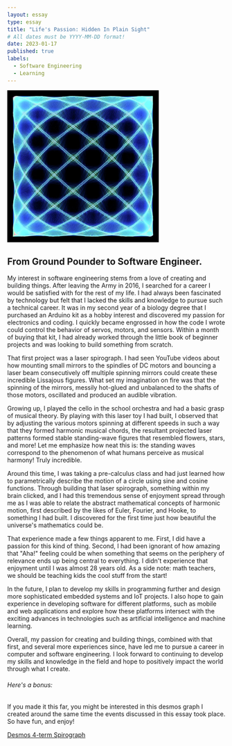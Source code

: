 ```yaml
---
layout: essay
type: essay
title: "Life's Passion: Hidden In Plain Sight"
# All dates must be YYYY-MM-DD format!
date: 2023-01-17
published: true
labels:
  - Software Engineering
  - Learning
---
```


<img width="350px" class="rounded float-start pe-4" src="../img/essayPics/lissajous.jpeg">

## From Ground Pounder to Software Engineer.
My interest in software engineering stems from a love of creating and building things.  After leaving the Army in 2016, I searched for a career I would be satisfied with for the rest of my life.  I had always been fascinated by technology but felt that I lacked the skills and knowledge to pursue such a technical career.  It was in my second year of a biology degree that I purchased an Arduino kit as a hobby interest and discovered my passion for electronics and coding.  I quickly became engrossed in how the code I wrote could control the behavior of servos, motors, and sensors.  Within a month of buying that kit, I had already worked through the little book of beginner projects and was looking to build something from scratch.

That first project was a laser spirograph.  I had seen YouTube videos about how mounting small mirrors to the spindles of DC motors and bouncing a laser beam consecutively off multiple spinning mirrors could create these incredible Lissajous figures.  What set my imagination on fire was that the spinning of the mirrors, messily hot-glued and unbalanced to the shafts of those motors, oscillated and produced an audible vibration.

Growing up, I played the cello in the school orchestra and had a basic grasp of musical theory.  By playing with this laser toy I had built, I observed that by adjusting the various motors spinning at different speeds in such a way that they formed harmonic musical chords, the resultant projected laser patterns formed stable standing-wave figures that resembled flowers, stars, and more!  Let me emphasize how neat this is: the standing waves correspond to the phenomenon of what humans perceive as musical harmony!  Truly incredible.

Around this time, I was taking a pre-calculus class and had just learned how to parametrically describe the motion of a circle using sine and cosine functions.  Through building that laser spirograph, something within my brain clicked, and I had this tremendous sense of enjoyment spread through me as I was able to relate the abstract mathematical concepts of harmonic motion, first described by the likes of Euler, Fourier, and Hooke, to something I had built.  I discovered for the first time just how beautiful the universe's mathematics could be.

That experience made a few things apparent to me.  First, I did have a passion for this kind of thing.  Second, I had been ignorant of how amazing that "Aha!" feeling could be when something that seems on the periphery of relevance ends up being central to everything.  I didn't experience that enjoyment until I was almost 28 years old.  As a side note: math teachers, we should be teaching kids the cool stuff from the start!

In the future, I plan to develop my skills in programming further and design more sophisticated embedded systems and IoT projects.  I also hope to gain experience in developing software for different platforms, such as mobile and web applications and explore how these platforms intersect with the exciting advances in technologies such as artificial intelligence and machine learning.

Overall, my passion for creating and building things, combined with that first, and several more experiences since, have led me to pursue a career in computer and software engineering.  I look forward to continuing to develop my skills and knowledge in the field and hope to positively impact the world through what I create.

###### Here's a bonus: 
If you made it this far, you might be interested in this desmos graph I created around the same time the events discussed in this essay took place.  So have fun, and enjoy!

[Desmos 4-term Spirograph](https://www.desmos.com/calculator/gncahk4kea)
